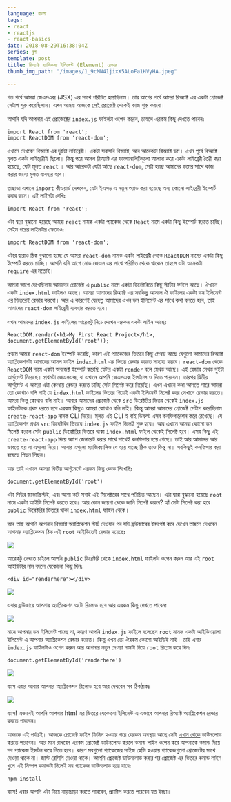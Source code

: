 ```yaml
---
language: বাংলা
tags:
- react
- reactjs
- react-basics
date: 2018-08-29T16:38:04Z
series: ব্লগ
template: post
title: রিঅ্যাক্ট ব্যাসিকসঃ ইলিমেন্ট (Element) রেন্ডার
thumb_img_path: "/images/1_9cMN41jixX5ALoFa1HVyHA.jpeg"

---
```

গত পর্বে আমরা জেএসএক্স (JSX) এর সাথে পরিচিত হয়েছিলাম। তার আগের পর্বে আমরা রিঅ্যাক্ট এর একটা প্রোজেক্ট সেটাপ শুরু করেছিলাম। এখন আমরা আজকে [সেই প্রোজেক্ট](https://github.com/zonayedpca/learnReactWithZonayed/tree/01.ProjectSetup) থেকেই কাজ শুরু করবো।

আপনি যদি আপনার এই প্রোজেক্টের `index.js` ফাইলটা ওপেন করেন, তাহলে এরকম কিছু দেখতে পাবেনঃ

    import React from 'react';
    import ReactDOM from 'react-dom';

এখানে দেখবেন রিঅ্যাক্ট এর দুইটা লাইব্রেরী। একটা সরাসরি রিঅ্যাক্ট, আর আরেকটা রিঅ্যাক্ট ডম। এখন পূর্বে রিঅ্যাক্ট মূলত একটা লাইব্রেরীই ছিলো। কিন্তু পরে আসল রিঅ্যাক্ট এর ফাংশানালিটিগুলো আলাদা করে একটা লাইব্রেরী তৈরী করা হয়েছে, যেটা মূলত `react` । আর আরেকটা যেটা আছে `react-dom`, সেটা হচ্ছে আমাদের ডমের সাথে কাজ করার জন্যে মূলত ব্যবহার হবে।

তাছাড়া এখানে `import` কীওয়ার্ড দেখবেন, যেটা ইএস৬ এ নতুন অ্যাড করা হয়েছে অন্য কোনো লাইব্রেরী ইম্পোর্ট করার জনে। এই লাইনটা দেখিঃ

    import React from 'react';

এটা দ্বারা বুঝানো হয়েছে আমরা `react` নামক একটা প্যাকেজ থেকে `React` নামে একটা কিছু ইম্পোর্ট করতে চাচ্ছি। সেইম পরের লাইনটার ক্ষেত্রেওঃ

    import ReactDOM from 'react-dom';

এটার দ্বারাও ঠিক বুঝানো হচ্ছে যে আমরা `react-dom` নামক একটা লাইব্রেরী থেকে `ReactDOM` নামের একটা কিছু ইম্পোর্ট করতে চাচ্ছি। আপনি যদি আগে নোড জেএস এর সাথে পরিচিত থেকে থাকেন তাহলে এটা অনেকটা `require` এর মতোই।

আমরা আগে দেখেছিলাম আমাদের প্রোজেক্ট এ `public` নামে একটা ডিরেক্টরিতে কিছু স্টার্টার ফাইল আছে। ঐখানে একটা `index.html` ফাইলও আছে। আমরা আমাদের রিঅ্যাক্ট এর সবকিছু আসলে ঐ ফাইলের একটা ডম ইলিমেন্ট এর ভিতরেই রেন্ডার করবো। আর এ কারণেই যেহেতু আমাদের এখন ডম ইলিমেন্ট এর সাথে কথা বলতে হবে, তাই আমাদের `react-dom` লাইব্রেরী ব্যবহার করতে হবে।

এখন আমাদের `index.js` ফাইলের আরেকটু নিচে দেখেন এরকম একটা লাইন আছেঃ

    ReactDOM.render(<h1>My First React Project</h1>, document.getElementById('root'));

প্রথমে আমরা `react-dom` ইম্পোর্ট করেছি, কারণ এই প্যাকেজের ভিতরে কিছু মেথড আছে যেগুলো আমাদের রিঅ্যাক্ট অ্যাপ্লিকেশনটা আমাদের আসল ফাইল `index.html` এর ভিতর রেন্ডার করতে সাহায্য করবে। `react-dom` থেকে `ReactDOM` নামে একটা অবজেক্ট ইম্পোর্ট করেছি যেটার একটা `render` বলে মেথড আছে। এই রেন্ডার মেথড দুইটা আর্গুমেন্ট নিয়েছে। প্রথমটা জেএসএক্স, বা এখানে আপনি জেএসএক্স ইন্সট্যান্স ও দিতে পারবেন। তারপর দ্বিতীয় আর্গুমেন্ট এ আমরা এটা কোথায় রেন্ডার করতে চাচ্ছি সেটা সিলেক্ট করে দিয়েছি। এখন এখানে কথা আসতে পারে আমরা তো কোথাও বলি নাই যে `index.html` ফাইলের ভিতরে গিয়েই একটা ইলিমেন্ট সিলেক্ট করে সেখানে রেন্ডার করতে। আমরা কিন্তু কোথাও বলি নাই। আবার আমাদের প্রোজেক্ট থেকে `src` ডিরেক্টরির ভিতর থেকেই `index.js` ফাইলটাকে প্রথম ধরতে হবে এরকম কিছুও আমরা কোথাও বলি নাই। কিন্তু আমরা আমাদের প্রোজেক্ট সেটাপ করেছিলাম `create-react-app` নামক CLI দিয়ে। মূলত এই CLI ই বাই ডিফল্ট এসব কনফিগারেশন করে রেখেছে। যে অ্যাপ্লিকেশন প্রথম `src` ডিরেক্টরির ভিতরে `index.js` ফাইল দিলেই শুরু হবে। আর এখানে আমরা কোনো ডম সিলেক্ট করলে সেটা `public` ডিরেক্টরির ভিতরে থাকা `index.html` ফাইল থেকেই সিলেক্ট হবে। এসব কিছু এই `create-react-app` দিয়ে অ্যাপ জেনারেট করার সাথে সাথেই কনফিগার হয়ে গেছে। তাই আর আমাদের আর ভাবতে হয় না এগুলো নিয়ে। আবার এগুলো ম্যাজিক্যালিও যে হয়ে যাচ্ছে ঠিক তাও কিন্তু না। সবকিছুই কনফিগার করা হয়েছে পিছন পিছন।

আর তাই এখানে আমরা দ্বিতীয় আর্গুমেন্টে এরকম কিছু কোড লিখেছিঃ

    document.getElementById('root')

এটা পিউর জাভাস্ক্রিপ্টই, এবং আশা করি সবাই এই সিলেক্টরের সাথে পরিচিত আছেন। এটা দ্বারা বুঝানো হয়েছে `root` নামে একটা আইডি সিলেক্ট করতে হবে। আর কোন জায়গা থেকে জানি সিলেক্ট করবে? হ্যাঁ সেটা সিলেক্ট করা হবে `public` ডিরেক্টরির ভিতরে থাকা `index.html` ফাইল থেকে।

আর তাই আপনি আপনার রিঅ্যাক্ট অ্যাপ্লিকেশন স্টার্ট দেওয়ার পর যদি ব্রাউজারের ইন্সপেক্ট করে দেখেন তাহলে দেখবেন আপনার অ্যাপ্লিকেশন ঠিক এই `root` আইডিতেই রেন্ডার হয়েছেঃ

![](https://cdn-images-1.medium.com/max/800/1*j1GY-tHHWc5kVkyxnYHIeA.png)

আরেকটু দেখতে চাইলে আপনি `public` ডিরেক্টরি থেকে `index.html` ফাইলটা ওপেন করুন আর এই `root` আইডিটার নাম বদলে যেকোনো কিছু দিনঃ

    <div id="renderhere"></div>

![](https://cdn-images-1.medium.com/max/800/1*EL5GUkI091Av-5WYsD11Eg.png)

এবার ব্রাউজারে আপনার অ্যাপ্লিকেশন অটো রিলোড হবে আর এরকম কিছু দেখতে পাবেনঃ

![](https://cdn-images-1.medium.com/max/800/1*LAVPPv2kXCFYwkiZvcRrpw.png)

মানে আপনার ডম ইলিমেন্ট পাচ্ছে না, কারণ আপনি `index.js` ফাইলে বলেছেন `root` নামক একটা আইডিওয়ালা ইলিমেন্ট এ আপনার অ্যাপ্লিকেশন রেন্ডার করতে। কিন্তু এখন তো ঐরকম কোনো আইডিই নাই। তাই এবার `index.js` ফাইলটাও ওপেন করুন আর আপনার নতুন দেওয়া নামটা দিয়ে `root` রিপ্লেস করে দিনঃ

    document.getElementById('renderhere')

![](https://cdn-images-1.medium.com/max/800/1*OgDMZaAG8XuAYYZ1YWAEEA.png)

ব্যাস এবার আবার আপনার অ্যাপ্লিকেশন রিলোড হবে আর দেখবেন সব ঠিকঠাকঃ

![](https://cdn-images-1.medium.com/max/800/1*TL_CWojpstU6vBsZvMvI1Q.png)

ব্যাস! এভাবেই আপনি আপনার html এর ভিতরে যেকোনো ইলিমেন্ট এ এভাবে আপনার রিঅ্যাক্ট অ্যাপ্লিকেশন রেন্ডার করতে পারবেন।

আজকে এই পর্যন্তই। আজকে প্রোজেক্ট ফাইল ফিনিস হওয়ার পরে যেরকম অবস্থায় আছে সেটা [এখান থেকে](https://github.com/zonayedpca/learnReactWithZonayed/tree/03.ElementRender) ডাউনলোড করতে পারবেন। আর মনে রাখবেন এরকম প্রোজেক্ট ডাউনলোড করলে কমান্ড লাইন ওপেন করে আপনাকে কমান্ড দিয়ে সব প্যাকেজ ইন্সটল করে নিতে হবে। কারণ সবগুলো প্যাকেজের সাইজ হেভি হওয়ায় প্যাকেজগুলো প্রোজেক্টের সাথে দেওয়া থাকে না। জাস্ট রেসিপি দেওয়া থাকে। আপনি প্রোজেক্ট ডাউনলোড করার পর প্রোজেক্ট এর ভিতরে কমান্ড লাইন খুলে এই সিম্পল কমান্ডটা দিলেই সব প্যাকেজ ডাউনলোড হয়ে যাবেঃ

    npm install

ব্যাস! এবার আপনি এটা নিয়ে নাড়াচাড়া করতে পারবেন, প্র্যাক্টিস করতে পারবেন যত ইচ্ছা।